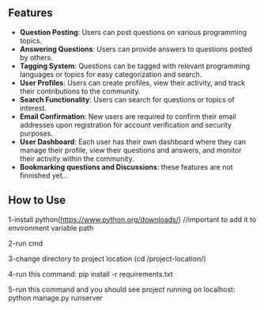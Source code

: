 ## Features

- **Question Posting**: Users can post questions on various programming topics.
- **Answering Questions**: Users can provide answers to questions posted by others.
- **Tagging System**: Questions can be tagged with relevant programming languages or topics for easy categorization and search.
- **User Profiles**: Users can create profiles, view their activity, and track their contributions to the community.
- **Search Functionality**: Users can search for questions or topics of interest.
- **Email Confirmation**: New users are required to confirm their email addresses upon registration for account verification and security purposes.
- **User Dashboard**: Each user has their own dashboard where they can manage their profile, view their questions and answers, and monitor their activity within the community.
- **Bookmarking questions and Discussions**: these features are not finnished yet...


## How to Use

1-install python(https://www.python.org/downloads/) //important to add it to environment variable path

2-run cmd

3-change directory to project location (cd /project-location/)

4-run this command: pip install -r requirements.txt

5-run this command and you should see project running on localhost: python manage.py runserver
